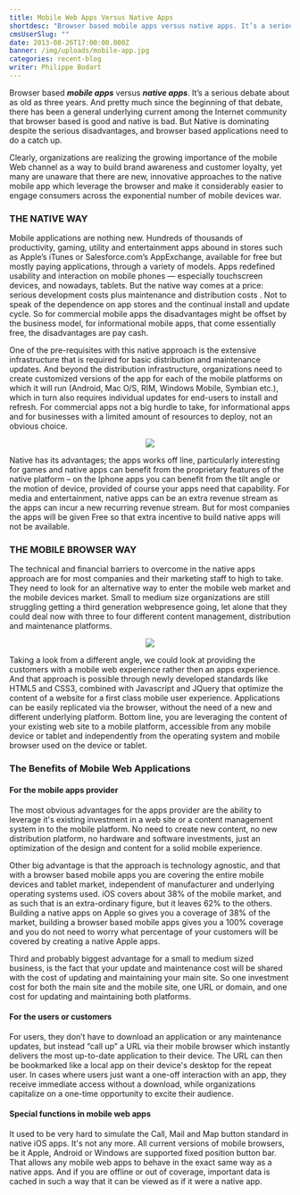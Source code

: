 ```yaml
---
title: Mobile Web Apps Versus Native Apps
shortdesc: "Browser based mobile apps versus native apps. It’s a serious debate about as old as three years. And pretty much since the beginning of that debate, there has been a general underlying current among the Internet community that browser based is good and native is bad. But Native is dominating despite the serious disadvantages, and browser based applications need to do a catch up."
cmsUserSlug: ""
date: 2013-08-26T17:00:00.000Z
banner: /img/uploads/mobile-app.jpg
categories: recent-blog
writer: Philippe Bodart
---
```


Browser based ***mobile apps*** versus ***native apps***. It’s a serious debate about as old as three years. And pretty much since the beginning of that debate, there has been a general underlying current among the Internet community that browser based is good and native is bad. But Native is dominating despite the serious disadvantages, and browser based applications need to do a catch up.

Clearly, organizations are realizing the growing importance of the mobile Web channel as a way to build brand awareness and customer loyalty, yet many are unaware that there are new, innovative approaches to the native mobile app which leverage the browser and make it considerably easier to engage consumers across the exponential number of mobile devices war.

### THE NATIVE WAY

Mobile applications are nothing new. Hundreds of thousands of productivity, gaming, utility and entertainment apps abound in stores such as Apple’s iTunes or Salesforce.com’s AppExchange, available for free but mostly paying applications, through a variety of models. Apps redefined usability and interaction on mobile phones — especially touchscreen devices, and nowadays, tablets. But the native way comes at a price: serious development costs plus maintenance and distribution costs . Not to speak of the dependence on app stores and the continual install and update cycle. So for commercial mobile apps the disadvantages might be offset by the business model, for informational mobile apps, that come essentially free, the disadvantages are pay cash.

One of the pre-requisites with this native approach is the extensive infrastructure that is required for basic distribution and maintenance updates. And beyond the distribution infrastructure, organizations need to create customized versions of the app for each of the mobile platforms on which it will run (Android, Mac O/S, RIM, Windows Mobile, Symbian etc.), which in turn also requires individual updates for end-users to install and refresh. For commercial apps not a big hurdle to take, for informational apps and for businesses with a limited amount of resources to deploy, not an obvious choice.

<p style="text-align:center;"><img src="/img/uploads/figure_9-9_2-2new-2.jpg" style="max-width:100%;"></p>

Native has its advantages; the apps works off line, particularly interesting for games and native apps can benefit from the proprietary features of the native platform – on the Iphone apps you can benefit from the tilt angle or the motion of device, provided of course your apps need that capability. For media and entertainment, native apps can be an extra revenue stream as the apps can incur a new recurring revenue stream. But for most companies the apps will be given Free so that extra incentive to build native apps will not be available.

### THE MOBILE BROWSER WAY

The technical and financial barriers to overcome in the native apps approach are for most companies and their marketing staff to high to take. They need to look for an alternative way to enter the mobile web market and the mobile devices market. Small to medium size organizations are still struggling getting a third generation webpresence going, let alone that they could deal now with three to four different content management, distribution and maintenance platforms.

<p style="text-align:center;"><img src="/img/uploads/mobappdev.jpg" style="max-width:100%;"></p>

Taking a look from a different angle, we could look at providing the customers with a mobile web experience rather then an apps experience. And that approach is possible through newly developed standards like HTML5 and CSS3, combined with Javascript and JQuery that optimize the content of a website for a first class mobile user experience. Applications can be easily replicated via the browser, without the need of a new and different underlying platform. Bottom line, you are leveraging the content of your existing web site to a mobile platform, accessible from any mobile device or tablet and independently from the operating system and mobile browser used on the device or tablet.

### The Benefits of Mobile Web Applications

#### For the mobile apps provider

The most obvious advantages for the apps provider are the ability to leverage it's existing investment in a web site or a content management system in to the mobile platform. No need to create new content, no new distribution platform, no hardware and software investments, just an optimization of the design and content for a solid mobile experience.

Other big advantage is that the approach is technology agnostic, and that with a browser based mobile apps you are covering the entire mobile devices and tablet market, independent of manufacturer and underlying operating systems used. iOS covers about 38% of the mobile market, and as such that is an extra-ordinary figure, but it leaves 62% to the others. Building a native apps on Apple so gives you a coverage of 38% of the market, building a browser based mobile apps gives you a 100% coverage and you do not need to worry what percentage of your customers will be covered by creating a native Apple apps.

Third and probably biggest advantage for a small to medium sized business, is the fact that your update and maintenance cost will be shared with the cost of updating and maintaining your main site. So one investment cost for both the main site and the mobile site, one URL or domain, and one cost for updating and maintaining both platforms.

#### For the users or customers

For users, they don’t have to download an application or any maintenance updates, but instead “call up” a URL via their mobile browser which instantly delivers the most up-to-date application to their device. The URL can then be bookmarked like a local app on their device's desktop for the repeat user. In cases where users just want a one-off interaction with an app, they receive immediate access without a download, while organizations capitalize on a one-time opportunity to excite their audience.

#### Special functions in mobile web apps

It used to be very hard to simulate the Call, Mail and Map button standard in native iOS apps. It's not any more. All current versions of mobile browsers, be it Apple, Android or Windows are supported fixed position button bar. That allows any mobile web apps to behave in the exact same way as a native apps. And if you are offline or out of coverage, important data is cached in such a way that it can be viewed as if it were a native app.